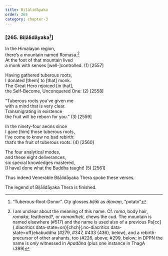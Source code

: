 ```yaml
---
title: Biḷālidāyaka
order: 265
category: chapter-3
---
```


### \[265. Biḷālidāyaka[^1]\]

In the Himalayan region,  
there’s a mountain named Romasa.[^2]  
At the foot of that mountain lived  
a monk with senses \[well-\]controlled. (1) \[2557\]

Having gathered tuberous roots,  
I donated \[them\] to \[that\] monk.  
The Great Hero rejoiced \[in that\],  
the Self-Become, Unconquered One: (2) \[2558\]

“Tuberous roots you’ve given me  
with a mind that is very clear.  
Transmigrating in existence  
the fruit will be reborn for you.” (3) \[2559\]

In the ninety-four aeons since  
I gave \[him\] those tuberous roots,  
I’ve come to know no bad rebirth:  
that’s the fruit of tuberous roots. (4) \[2560\]

The four analytical modes,  
and these eight deliverances,  
six special knowledges mastered,  
\[I have\] done what the Buddha taught! (5) \[2561\]

Thus indeed Venerable Biḷālidāyaka Thera spoke these verses.

The legend of Biḷālidāyaka Thera is finished.

[^1]: “Tuberous-Root-Donor”. Cty glosses *biḷāli* as *āḷavaṃ*, “potato”

[^2]: I am unclear about the meaning of this name. Cf. *roma*, body hair, *romaka*, feathered?, or *romantheti*, chews the cud. The mountain is named elsewhere (\#517) and the name is used also of a previous Pa[cc]{.diacritics data-state=on}[chch]{.no-diacritics data-state=off}ekabuddha (\#279, \#347, \#433 {436}, below), and a rebirth-precursor of other arahants, too (\#226, above; \#299, below; in DPPN the name is *only* witnessed in *Apadāna* (plus one instance in ThagA i.399)
